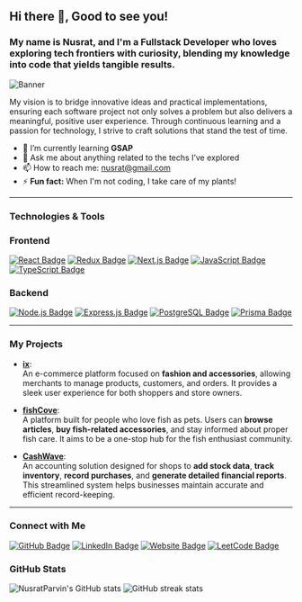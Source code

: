 

<!--## Hi there 👋
**NusratParvin/NusratParvin** is a ✨ _special_ ✨ repository because its `README.md` (this file) appears on your GitHub profile.

Here are some ideas to get you started:

- 🔭 I’m currently working on ...
- 🌱 I’m currently learning ...
- 👯 I’m looking to collaborate on ...
- 🤔 I’m looking for help with ...
- 💬 Ask me about ...
- 📫 How to reach me: 
- 😄 Pronouns: ...
- ⚡ Fun fact: ...
-->
 ## Hi there 👋, Good to see you!
### My name is Nusrat, and I'm a Fullstack Developer who loves exploring tech frontiers with curiosity, blending my knowledge into code that yields tangible results.  
![Banner](https://i.pinimg.com/736x/2c/2e/3f/2c2e3fd424d82b390cb91b1a1c3a7e4c.jpg)
 


My vision is to bridge innovative ideas and practical implementations, ensuring each software project not only solves a problem but also delivers a meaningful, positive user experience. Through continuous learning and a passion for technology, I strive to craft solutions that stand the test of time.

 
- 🌱 I’m currently learning **GSAP**  
- 💬 Ask me about anything related to the techs I’ve explored  
- 📫 How to reach me: [nusrat@gmail.com](mailto:nusrat@gmail.com)  
- ⚡ **Fun fact:** When I'm not coding, I take care of my plants!

---

### Technologies & Tools

### Frontend
[![React Badge](https://img.shields.io/badge/-React-20232A?logo=react&logoColor=61DAFB&style=for-the-badge)](https://reactjs.org/)
[![Redux Badge](https://img.shields.io/badge/-Redux-764ABC?logo=redux&logoColor=white&style=for-the-badge)](https://redux.js.org/)
[![Next.js Badge](https://img.shields.io/badge/-Next.js-000000?logo=nextdotjs&logoColor=white&style=for-the-badge)](https://nextjs.org/)
[![JavaScript Badge](https://img.shields.io/badge/-JavaScript-F7DF1E?logo=javascript&logoColor=black&style=for-the-badge)](https://developer.mozilla.org/en-US/docs/Web/JavaScript)
[![TypeScript Badge](https://img.shields.io/badge/-TypeScript-007ACC?logo=typescript&logoColor=white&style=for-the-badge)](https://www.typescriptlang.org/)

### Backend
[![Node.js Badge](https://img.shields.io/badge/-Node.js-43853D?logo=node.js&logoColor=white&style=for-the-badge)](https://nodejs.org/en/)
[![Express.js Badge](https://img.shields.io/badge/-Express.js-404D59?logo=express&logoColor=white&style=for-the-badge)](https://expressjs.com/)
[![PostgreSQL Badge](https://img.shields.io/badge/-PostgreSQL-316192?logo=postgresql&logoColor=white&style=for-the-badge)](https://www.postgresql.org/)
[![Prisma Badge](https://img.shields.io/badge/-Prisma-2D3748?logo=prisma&logoColor=white&style=for-the-badge)](https://www.prisma.io/)


---

### My Projects

- [**ix**]([https://github.com/YourUsername/ix](https://github.com/NusratParvin/ecommerceIX-client)):  
  An e-commerce platform focused on **fashion and accessories**, allowing merchants to manage products, customers, and orders. It provides a sleek user experience for both shoppers and store owners.

- [**fishCove**]([https://github.com/YourUsername/fishcov](https://github.com/NusratParvin/fishCove-frontend)):  
  A platform built for people who love fish as pets. Users can **browse articles**, **buy fish-related accessories**, and stay informed about proper fish care. It aims to be a one-stop hub for the fish enthusiast community.

- [**CashWave**]([https://github.com/YourUsername/cashwave](https://github.com/NusratParvin/CashWave-Client)):  
  An accounting solution designed for shops to **add stock data**, **track inventory**, **record purchases**, and **generate detailed financial reports**. This streamlined system helps businesses maintain accurate and efficient record-keeping. 

---

### Connect with Me

[![GitHub Badge](https://img.shields.io/badge/-NusratParvin-white?logo=GitHub&logoColor=181717&style=for-the-badge)](https://github.com/NusratParvin)
[![LinkedIn Badge](https://img.shields.io/badge/-NusratParvin-blue?logo=Linkedin&logoColor=white&style=for-the-badge)](https://www.linkedin.com/in/nusrat-parvin/)
[![Website Badge](https://img.shields.io/badge/-Portfolio-informational?logo=Google%20Chrome&logoColor=white&style=for-the-badge)](#)
[![LeetCode Badge](https://img.shields.io/badge/-LeetCode%20Profile-orange?logo=LeetCode&logoColor=black&style=for-the-badge)](https://leetcode.com/u/jTl7TxZYA3/)


### GitHub Stats

 ![NusratParvin's GitHub stats](https://github-readme-stats.vercel.app/api?username=NusratParvin&show_icons=true&theme=aura)
  ![GitHub streak stats](https://streak-stats.demolab.com/?user=NusratParvin)
